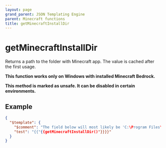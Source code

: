 ```yaml
---
layout: page
grand_parent: JSON Templating Engine
parent: Minecraft functions
title: getMinecraftInstallDir
---
```


# getMinecraftInstallDir

Returns a path to the folder with Minecraft app. The value is cached after the first usage.

**This function works only on Windows with installed Minecraft Bedrock.**

**This method is marked as unsafe. It can be disabled in certain environments.**

## Example

```json
{
  "$template": {
    "$comment": "The field below will most likely be 'C:\Program Files\WindowsApps\Microsoft.MinecraftUWP_<Minecraft version>__8wekyb3d8bbwe'",
    "test": "{{"{{getMinecraftInstallDir()"}}}}"
  }
}
```
